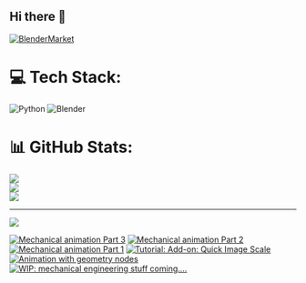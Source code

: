 ## Hi there 👋

<!--
**luckychris/luckychris** is a ✨ _special_ ✨ repository because its `README.md` (this file) appears on your GitHub profile.

Here are some ideas to get you started:

- 🔭 I’m currently working on ...
- 🌱 I’m currently learning ...
- 👯 I’m looking to collaborate on ...
- 🤔 I’m looking for help with ...
- 💬 Ask me about ...
- 📫 How to reach me: https://www.instagram.com/blender.fun/
- 😄 Pronouns: ...
- ⚡ Fun fact: ...
-->


[![BlenderMarket](https://assets.superhivemarket.com/site_assets/blendermarketlogo.png)](https://blendermarket.com/creators/blenderfun)

# 💻 Tech Stack:
![Python](https://img.shields.io/badge/python-3670A0?style=for-the-badge&logo=python&logoColor=ffdd54) ![Blender](https://img.shields.io/badge/blender-%23F5792A.svg?style=for-the-badge&logo=blender&logoColor=white)
# 📊 GitHub Stats:
![](https://github-readme-stats.vercel.app/api?username=luckychris&theme=great-gatsby&hide_border=false&include_all_commits=false&count_private=false)<br/>
![](https://github-readme-streak-stats.herokuapp.com/?user=luckychris&theme=great-gatsby&hide_border=false)<br/>
![](https://github-readme-stats.vercel.app/api/top-langs/?username=luckychris&theme=great-gatsby&hide_border=false&include_all_commits=false&count_private=false&layout=compact)

---
[![](https://visitcount.itsvg.in/api?id=luckychris&icon=0&color=0)](https://visitcount.itsvg.in)

<!-- Proudly created with GPRM ( https://gprm.itsvg.in ) -->

<!-- BEGIN YOUTUBE-CARDS -->
[![Mechanical animation Part 3](https://ytcards.demolab.com/?id=-dNB5tiAQm4&title=Mechanical+animation+Part+3&lang=en&timestamp=1760876822&background_color=%230d1117&title_color=%23ffffff&stats_color=%23dedede&max_title_lines=1&width=250&border_radius=5 "Mechanical animation Part 3")](https://www.youtube.com/shorts/-dNB5tiAQm4)
[![Mechanical animation Part 2](https://ytcards.demolab.com/?id=HBLmqGNa_x0&title=Mechanical+animation+Part+2&lang=en&timestamp=1760863791&background_color=%230d1117&title_color=%23ffffff&stats_color=%23dedede&max_title_lines=1&width=250&border_radius=5 "Mechanical animation Part 2")](https://www.youtube.com/shorts/HBLmqGNa_x0)
[![Mechanical animation Part 1](https://ytcards.demolab.com/?id=HA_SQs_01Eg&title=Mechanical+animation+Part+1&lang=en&timestamp=1760863710&background_color=%230d1117&title_color=%23ffffff&stats_color=%23dedede&max_title_lines=1&width=250&border_radius=5 "Mechanical animation Part 1")](https://www.youtube.com/shorts/HA_SQs_01Eg)
[![Tutorial: Add-on: Quick Image Scale](https://ytcards.demolab.com/?id=HFdQzAjxcd0&title=Tutorial%3A+Add-on%3A+Quick+Image+Scale&lang=en&timestamp=1760624381&background_color=%230d1117&title_color=%23ffffff&stats_color=%23dedede&max_title_lines=1&width=250&border_radius=5 "Tutorial: Add-on: Quick Image Scale")](https://www.youtube.com/watch?v=HFdQzAjxcd0)
[![Animation with geometry nodes](https://ytcards.demolab.com/?id=U0Jf_Pygmj8&title=Animation+with+geometry+nodes&lang=en&timestamp=1760263672&background_color=%230d1117&title_color=%23ffffff&stats_color=%23dedede&max_title_lines=1&width=250&border_radius=5 "Animation with geometry nodes")](https://www.youtube.com/shorts/U0Jf_Pygmj8)
[![WIP: mechanical engineering stuff coming....](https://ytcards.demolab.com/?id=cETzYop5KXo&title=WIP%3A+mechanical+engineering+stuff+coming....&lang=en&timestamp=1759663912&background_color=%230d1117&title_color=%23ffffff&stats_color=%23dedede&max_title_lines=1&width=250&border_radius=5 "WIP: mechanical engineering stuff coming....")](https://www.youtube.com/watch?v=cETzYop5KXo)
<!-- END YOUTUBE-CARDS -->

